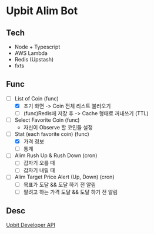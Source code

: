 # Upbit Alim Bot

## Tech

- Node + Typescript
- AWS Lambda
- Redis (Upstash)
- fxts

## Func

- [ ] List of Coin (func)
  - [x] 초기 화면 -> Coin 전체 리스트 불러오기
  - [ ] (func)Redis에 저장 후 -> Cache 형태로 꺼내쓰기 (TTL)
- [ ] Select Favorite Coin (func)
  - 자신이 Observe 할 코인들 설정
- [ ] Stat (each favorite coin) (func)
  - [x] 가격 정보
  - [ ] 통계
- [ ] Alim Rush Up & Rush Down (cron)
  - [ ] 갑자기 오를 때
  - [ ] 갑자기 내릴 때
- [ ] Alim Target Price Alert (Up, Down) (cron)
  - [ ] 목표가 도달 && 도달 하기 전 알림
  - [ ] 팔려고 하는 가격 도달 && 도달 하기 전 알림

## Desc

<a href="https://docs.upbit.com/reference/ticker%ED%98%84%EC%9E%AC%EA%B0%80-%EC%A0%95%EB%B3%B4"> Upbit Developer API </a>
